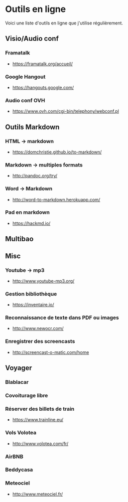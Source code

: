 <!--

---
title: Outils en ligne
description: Voici une liste d'outils en ligne que j'utilise régulièrement.
image_url: 
---

-->

# Outils en ligne

Voici une liste d'outils en ligne que j'utilise régulièrement.

## Visio/Audio conf

### Framatalk
- https://framatalk.org/accueil/

### Google Hangout
- https://hangouts.google.com/

### Audio conf OVH
- https://www.ovh.com/cgi-bin/telephony/webconf.pl



## Outils Markdown

### HTML -> markdown
- https://domchristie.github.io/to-markdown/

### Markdown -> multiples formats
- http://pandoc.org/try/

### Word -> Markdown
- http://word-to-markdown.herokuapp.com/

### Pad en markdown
- https://hackmd.io/

## Multibao

## Misc

### Youtube -> mp3
- http://www.youtube-mp3.org/

### Gestion bibliothèque
- https://inventaire.io/

### Reconnaissance de texte dans PDF ou images
- http://www.newocr.com/

### Enregistrer des screencasts
- http://screencast-o-matic.com/home


## Voyager

### Blablacar

### Covoiturage libre

### Réserver des billets de train
- https://www.trainline.eu/

### Vols Volotea
- http://www.volotea.com/fr/

### AirBNB

### Beddycasa

### Meteociel

- http://www.meteociel.fr/
